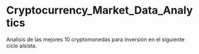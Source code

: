 # Cryptocurrency_Market_Data_Analytics
Analisis de las mejores 10 cryptomonedas para inversión en el siguiente ciclo alsista.

